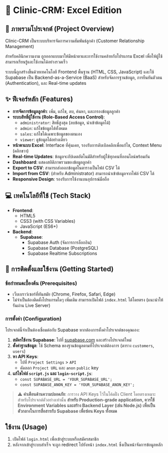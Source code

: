# 📂 Clinic-CRM: Excel Edition

## 📝 ภาพรวมโปรเจกต์ (Project Overview)
Clinic-CRM เป็นระบบบริหารจัดการความสัมพันธ์ลูกค้า
(Customer Relationship Management)

สำหรับคลินิกความงาม ถูกออกแบบมาให้มีหน้าตาและการใช้งานคล้ายกับโปรแกรม Excel เพื่อให้ผู้ใช้สามารถเรียนรู้และใช้งานได้อย่างรวดเร็ว

ระบบนี้ถูกสร้างขึ้นด้วยเทคโนโลยี Frontend พื้นฐาน (HTML, CSS, JavaScript) และใช้ Supabase เป็น Backend-as-a-Service (BaaS) สำหรับจัดการฐานข้อมูล, การยืนยันตัวตน (Authentication), และ Real-time updates

## ✨ ฟีเจอร์หลัก (Features)

- **การจัดการข้อมูลลูกค้า**: เพิ่ม, แก้ไข, ลบ, ค้นหา, และกรองข้อมูลลูกค้า
- **ระบบสิทธิ์ผู้ใช้งาน (Role-Based Access Control)**:
    - `administrator`: สิทธิ์สูงสุด (ลบข้อมูล, นำเข้าข้อมูลได้)
    - `admin`: แก้ไขข้อมูลได้ทั้งหมด
    - `sales`: แก้ไขได้เฉพาะข้อมูลของตนเอง
    - `viewer`: ดูข้อมูลได้อย่างเดียว
- **หน้าตาแบบ Excel**: Interface ที่คุ้นเคย, รองรับการดับเบิลคลิกเพื่อแก้ไข, Context Menu (คลิกขวา)
- **Real-time Updates**: ข้อมูลจะอัปเดตอัตโนมัติสำหรับผู้ใช้ทุกคนที่ออนไลน์พร้อมกัน
- **Dashboard**: แสดงสถิติภาพรวมของข้อมูลลูกค้า
- **Export to CSV**: สามารถส่งออกข้อมูลในตารางเป็นไฟล์ CSV ได้
- **Import from CSV**: (สำหรับ Administrator) สามารถนำเข้าข้อมูลจากไฟล์ CSV ได้
- **Responsive Design**: รองรับการใช้งานบนอุปกรณ์มือถือ

## 💻 เทคโนโลยีที่ใช้ (Tech Stack)
- **Frontend**:
    - HTML5
    - CSS3 (with CSS Variables)
    - JavaScript (ES6+)
- **Backend**:
    - **Supabase**:
        - Supabase Auth (จัดการการล็อกอิน)
        - Supabase Database (PostgreSQL)
        - Supabase Realtime Subscriptions

## 🚀 การติดตั้งและใช้งาน (Getting Started)

### ข้อกำหนดเบื้องต้น (Prerequisites)
- เว็บเบราว์เซอร์ที่ทันสมัย (Chrome, Firefox, Safari, Edge)
- ไม่จำเป็นต้องติดตั้งโปรแกรมใดๆ เพิ่มเติม สามารถเปิดไฟล์ `index.html` ได้โดยตรง (แนะนำให้รันผ่าน Live Server)

### การตั้งค่า (Configuration)
โปรเจกต์นี้จำเป็นต้องเชื่อมต่อกับ Supabase หากต้องการตั้งค่าโปรเจกต์ของคุณเอง:

1.  **สมัครใช้งาน Supabase**: ไปที่ [supabase.com](https://supabase.com) และสร้างโปรเจกต์ใหม่
2.  **ตั้งค่าฐานข้อมูล**: ใช้ Schema ของฐานข้อมูลตามที่โปรเจกต์ต้องการ (ตาราง `customers`, `users`)
3.  **หา API Keys**:
    - ไปที่ `Project Settings` > `API`
    - คัดลอก `Project URL` และ `anon` `public` key
4.  **แก้ไขไฟล์ `script.js` และ `login-script.js`**:
    - `const SUPABASE_URL = 'YOUR_SUPABASE_URL';`
    - `const SUPABASE_ANON_KEY = 'YOUR_SUPABASE_ANON_KEY';`

> ⚠️ **คำเตือนด้านความปลอดภัย**:
> การวาง API Keys ไว้ในโค้ดฝั่ง Client โดยตรงเหมาะสำหรับโปรเจกต์ตัวอย่างเท่านั้น **สำหรับ Production-grade application, ควรใช้ Environment Variables และสร้าง Backend Layer (เช่น Node.js) เพื่อเป็นตัวกลางในการสื่อสารกับ Supabase เพื่อซ่อน Keys ทั้งหมด**

## ใช้งาน (Usage)
1.  เปิดไฟล์ `login.html` เพื่อเข้าสู่ระบบหรือสมัครสมาชิก
2.  หลังจากเข้าสู่ระบบสำเร็จ จะถูก redirect ไปยังหน้า `index.html` ซึ่งเป็นหน้าจัดการข้อมูลหลัก
